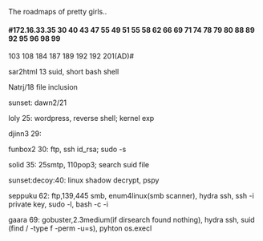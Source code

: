 The roadmaps of pretty girls..

#### #172.16.33.35 30 40 43 47 55 49 51 55 58 62 66 69 71 74 78 79 80 88 89 92 95 96 98 99

103 108 184 187 189 192 192 201(AD)#

sar2html 13
suid, short bash shell

Natrj/18
file inclusion

sunset: dawn2/21

loly 25: wordpress, reverse shell; kernel exp

djinn3 29:

funbox2 30: ftp, ssh id_rsa; sudo -s

solid 35: 25smtp, 110pop3; search suid file

sunset:decoy:40: linux shadow decrypt, pspy

seppuku 62: ftp,139,445 smb, enum4linux(smb scanner), hydra ssh, ssh -i private key, sudo -l, bash -c -i

gaara 69: gobuster,2.3medium(if dirsearch found nothing), hydra ssh, suid (find / -type f -perm -u=s), pyhton os.execl
